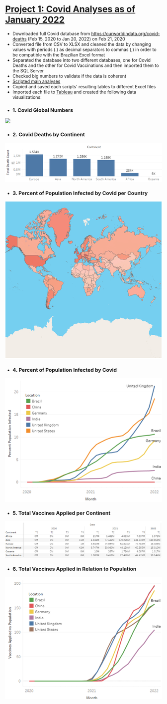 # [Project 1: Covid Analyses as of January 2022](https://github.com/danihmoreno/Project-1-Covid-Analyses)
* Downloaded full Covid database from https://ourworldindata.org/covid-deaths  (Feb 15, 2020 to Jan 20, 2022) on Feb 21, 2020
* Converted file from CSV to XLSX and cleaned the data by changing values with periods (.) as decimal separators to commas (,) in order to be compatible with the Brazilian Excel format
* Separated the database into two different databases, one for Covid Deaths and the other for Covid Vaccinations and then imported them to the SQL Server
* Checked big numbers to validate if the data is coherent
* [Scripted main analyses](https://github.com/danihmoreno/Project-1-Covid-Analyses/blob/main/Project%201:%20Covid%20Analyses%20Scripts.sql)
* Copied and saved each scripts' resulting tables to different Excel files
* Imported each file to [Tableau](https://public.tableau.com/app/profile/daniel.moreno3206/viz/COVIDAnalyses/Dashboard1) and created the following data visualizations: 
* ### 1. Covid Global Numbers

<img src="https://github.com/danihmoreno/Project-1-Covid-Analyses/blob/main/images/Covid%20Global%20Numbers.jpg"/>

* ### 2. Covid Deaths by Continent

![](/images/Total%20Death%20Count%20by%20Continent.png)

* ### 3. Percent of Population Infected by Covid per Country

![](/images/Percent%20of%20Population%20Infected%20by%20Covid%20per%20Country.png)

* ### 4. Percent of Population Infected by Covid

![](/images/Percent%20of%20Population%20Infected%20by%20Covid.png)

* ### 5. Total Vaccines Applied per Continent

![](/images/Total%20Vaccines%20Applied%20per%20Continent.png)

* ### 6. Total Vaccines Applied in Relation to Population

![](/images/Total%20Covid%20Vaccines%20Applied%20in%20Relation%20to%20Population.png)
